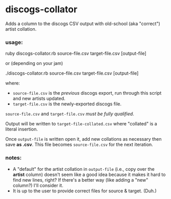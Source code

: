 # discogs-collator
Adds a column to the discogs CSV output with old-school (aka "correct") artist collation.

### usage: 
ruby discogs-collator.rb source-file.csv target-file.csv [output-file]

or (depending on your jam)

./discogs-collator.rb source-file.csv target-file.csv [output-file]

where:

- `source-file.csv` is the _previous_ discogs export, run through this script and new artists updated.
- `target-file.csv` is the newly-exported discogs file.

`source-file.csv` and `target-file.csv` *must be fully qualified*.

Output will be written to `target-file-collated.csv` where "collated" is a literal insertion. 

Once `output-file` is written open it, add new collations as necessary then save **as .csv**. This file becomes `source-file.csv` for the next iteration.

### notes:
- A "default" for the artist collation in `output-file` (i.e., copy over the **artist** column) doesn't seem like a good idea because it makes it hard to find new lines, right? If there's a better way (like adding a "new" column?) I'll consider it.
- It is up to the user to provide correct files for source & target. (Duh.)